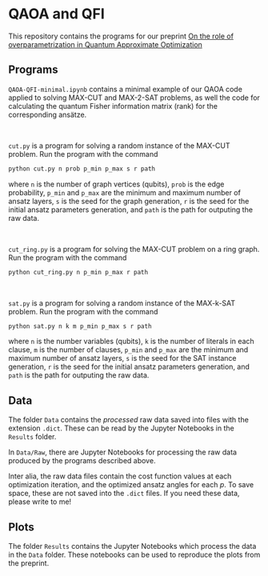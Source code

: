 # QAOA and QFI

This repository contains the programs for our preprint [On the role of overparametrization in Quantum Approximate Optimization
](https://arxiv.org/abs/2508.10086)

## Programs

`QAOA-QFI-minimal.ipynb` contains a minimal example of our QAOA code applied to solving MAX-CUT and MAX-2-SAT problems, as well the code for calculating the quantum Fisher information matrix (rank) for the corresponding ansätze. 

<br>

`cut.py` is a program for solving a random instance of the MAX-CUT problem.
Run the program with the command <br> 
```bash
python cut.py n prob p_min p_max s r path
```
where 
`n` is the number of graph vertices (qubits), `prob` is the edge probability, `p_min` and `p_max` are the minimum and maximum number of ansatz layers, `s` is the seed for the graph generation, `r` is the seed for the initial ansatz parameters generation, and `path` is the path for outputing the raw data.

<br>

`cut_ring.py` is a program for solving the MAX-CUT problem on a ring graph.
Run the program with the command <br> 
```bash
python cut_ring.py n p_min p_max r path
```

<br>

`sat.py` is a program for solving a random instance of the MAX-k-SAT problem.
Run the program with the command <br> 
```bash
python sat.py n k m p_min p_max s r path
```
where 
`n` is the number variables (qubits), `k` is the number of literals in each clause, `m` is the number of clauses, `p_min` and `p_max` are the minimum and maximum number of ansatz layers, `s` is the seed for the SAT instance generation, `r` is the seed for the initial ansatz parameters generation, and `path` is the path for outputing the raw data.

## Data

The folder `Data` contains the *processed* raw data saved into files with the extension `.dict`.
These can be read by the Jupyter Notebooks in the `Results` folder.

In `Data/Raw`, there are Jupyter Notebooks for processing the raw data produced by the programs described above.

Inter alia, the raw data files contain the cost function values at each optimization iteration, and the optimized ansatz angles for each $p$.
To save space, these are not saved into the `.dict` files.
If you need these data, please write to me!

## Plots

The folder `Results` contains the Jupyter Notebooks which process the data in the `Data` folder.
These notebooks can be used to reproduce the plots from the preprint.
